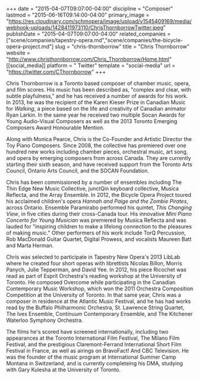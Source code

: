 +++
date = "2015-04-07T09:07:00-04:00"
discipline = "Composer"
lastmod = "2015-06-16T09:14:00-04:00"
primary_image = "https://res.cloudinary.com/schmopera/image/upload/v1545409169/media/webhook-uploads/1428411973110/ChrisThornborrowTwitter.jpeg"
publishDate = "2015-04-07T09:07:00-04:00"
related_companies = ["scene/companies/tapestry-opera.md","scene/companies/the-bicycle-opera-project.md"]
slug = "chris-thornborrow"
title = "Chris Thornborrow"
website = "http://www.christhornborrow.com/Chris_Thornborrow/Home.html"
[[social_media]]
platform = " Twitter"
template = "social-media"
url = "https://twitter.com/CThornborrow"
+++

Chris Thornborrow is a Toronto based composer of chamber music, opera, and film scores. His music has been described as, "complex and clear, with subtle playfulness," and he has received a number of awards for his work. In 2013, he was the recipient of the Karen Kieser Prize in Canadian Music for *Walking*, a piece based on the life and creativity of Canadian animator Ryan Larkin. In the same year he received two multiple Socan Awards for Young Audio-Visual Composers as well as the 2013 Toronto Emerging Composers Award Honourable Mention.

Along with Monica Pearce, Chris is the Co-Founder and Artistic Director the Toy Piano Composers. Since 2008, the collective has premiered over one hundred new works including chamber pieces, orchestral music, art song, and opera by emerging composers from across Canada. They are currently starting their sixth season, and have received support from the Toronto Arts Council, Ontario Arts Council, and the SOCAN Foundation.

Chris has been commissioned by a number of ensembles including The Thin Edge New Music Collective, junctQín keyboard collective, Musica Reflecta, and the Array Ensemble. In 2012, the Bicycle Opera Project toured his acclaimed children's opera *Hannah and Paige and the Zombie Pirates*, across Ontario. Ensemble Paramirabo performed his quintet, *This Changing View*, in five cities during their cross-Canada tour. His innovative *Mini Piano Concerto for Young Musician* was premiered by Musica Reflecta and was lauded for "inspiring children to make a lifelong connection to the pleasures of making music." Other performers of his work include TorQ Percussion, Rob MacDonald Guitar Quartet, Digital Prowess, and vocalists Maureen Batt and Marta Herman.

Chris was selected to participate in Tapestry New Opera's 2013 LibLab where he created four short operas with librettists Nicolas Billon, Morris Panych, Julie Tepperman, and David Yee. In 2012, his piece Ricochet was read as part of Esprit Orchestra's reading workshop at the University of Toronto. He composed Overcome while participating in the Canadian Contemporary Music Workshop, which won the 2011 Orchestra Composition Competition at the University of Toronto. In that same year, Chris was a composer in residence at the Atlantic Music Festival, and he has had works read by the Buffalo Philharmonic Orchestra, St. Lawrence String Quartet, The Ives Ensemble, Continuum Contemporary Ensemble, and The Kitchener Waterloo Symphony Orchestra. 

The films he's scored have screened internationally, including two appearances at the Toronto International Film Festival, The Milano Film Festival, and the prestigious Claremont-Ferrand International Short Film Festival in France, as well as airings on BravoFact! And CBC Television. He was the founder of the music program at International Summer Camp Montana in Switzerland, and is currently completeing his DMA, studying with Gary Kulesha at the University of Toronto.
